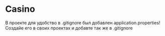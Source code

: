 # Casino
В проекте для удобство в .gitignore был добавлен application.properties!
Создайе его в своих проектах и добавте так же в .gitignore

